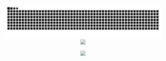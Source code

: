 <picture>
  <source
    media="(prefers-color-scheme: dark)"
    srcset="https://github.com/KimPuro/KimPuro/blob/output/github-contribution-grid-snake-dark.svg"
  />
  <source
    media="(prefers-color-scheme: light)"
    srcset="https://github.com/KimPuro/KimPuro/blob/output/github-contribution-grid-snake.svg"
  />
  <img
    alt="github contribution grid snake animation"
    src="github-contribution-grid-snake.svg"
  />
</picture>
<div align="center">
<picture align="center">
  <source
    srcset="https://github-readme-stats.vercel.app/api/top-langs/?username=kimpuro&layout=compact&theme=dark"
    media="(prefers-color-scheme: dark)"
  />
  <source
    srcset="https://github-readme-stats.vercel.app/api/top-langs/?username=kimpuro&layout=compact"
    media="(prefers-color-scheme: light), (prefers-color-scheme: no-preference)"
  />
  <img src="https://github-readme-stats.vercel.app/api/top-langs/?username=kimpuro&layout=compact&show_icons=true" />
</picture>
</div>
<br>
<div align="center">
<picture>
  <source
    srcset="https://github-readme-streak-stats.herokuapp.com/?user=KimPuro&theme=dark"
    media="(prefers-color-scheme: dark)"
  />
  <source
    srcset="https://github-readme-streak-stats.herokuapp.com/?user=KimPuro"
    media="(prefers-color-scheme: light), (prefers-color-scheme: no-preference)"
  />
  <img src="https://github-readme-streak-stats.herokuapp.com/?user=KimPuro" />
</picture>
</div>
